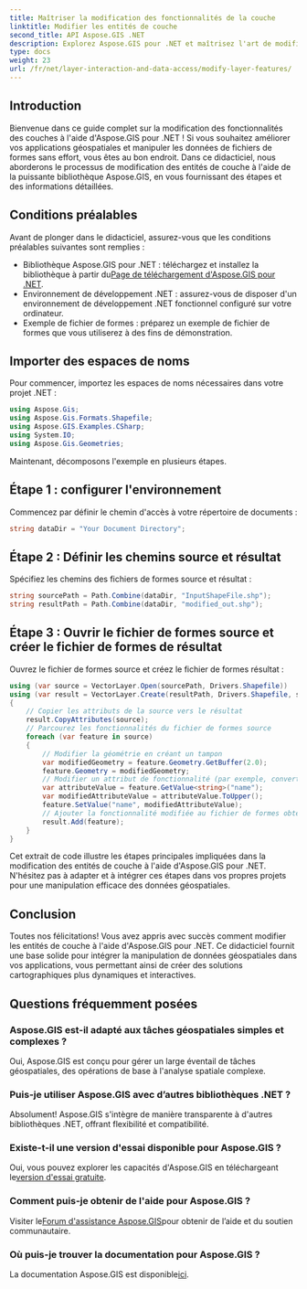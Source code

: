 ```yaml
---
title: Maîtriser la modification des fonctionnalités de la couche
linktitle: Modifier les entités de couche
second_title: API Aspose.GIS .NET
description: Explorez Aspose.GIS pour .NET et maîtrisez l'art de modifier sans effort les fonctionnalités des couches dans les fichiers de formes. Boostez vos applications géospatiales avec précision et facilité.
type: docs
weight: 23
url: /fr/net/layer-interaction-and-data-access/modify-layer-features/
---
```

## Introduction
Bienvenue dans ce guide complet sur la modification des fonctionnalités des couches à l'aide d'Aspose.GIS pour .NET ! Si vous souhaitez améliorer vos applications géospatiales et manipuler les données de fichiers de formes sans effort, vous êtes au bon endroit. Dans ce didacticiel, nous aborderons le processus de modification des entités de couche à l'aide de la puissante bibliothèque Aspose.GIS, en vous fournissant des étapes et des informations détaillées.
## Conditions préalables
Avant de plonger dans le didacticiel, assurez-vous que les conditions préalables suivantes sont remplies :
-  Bibliothèque Aspose.GIS pour .NET : téléchargez et installez la bibliothèque à partir du[Page de téléchargement d'Aspose.GIS pour .NET](https://releases.aspose.com/gis/net/).
- Environnement de développement .NET : assurez-vous de disposer d'un environnement de développement .NET fonctionnel configuré sur votre ordinateur.
- Exemple de fichier de formes : préparez un exemple de fichier de formes que vous utiliserez à des fins de démonstration.
## Importer des espaces de noms
Pour commencer, importez les espaces de noms nécessaires dans votre projet .NET :
```csharp
using Aspose.Gis;
using Aspose.Gis.Formats.Shapefile;
using Aspose.GIS.Examples.CSharp;
using System.IO;
using Aspose.Gis.Geometries;
```
Maintenant, décomposons l'exemple en plusieurs étapes.
## Étape 1 : configurer l'environnement
Commencez par définir le chemin d'accès à votre répertoire de documents :
```csharp
string dataDir = "Your Document Directory";
```
## Étape 2 : Définir les chemins source et résultat
Spécifiez les chemins des fichiers de formes source et résultat :
```csharp
string sourcePath = Path.Combine(dataDir, "InputShapeFile.shp");
string resultPath = Path.Combine(dataDir, "modified_out.shp");
```
## Étape 3 : Ouvrir le fichier de formes source et créer le fichier de formes de résultat
Ouvrez le fichier de formes source et créez le fichier de formes résultat :
```csharp
using (var source = VectorLayer.Open(sourcePath, Drivers.Shapefile))
using (var result = VectorLayer.Create(resultPath, Drivers.Shapefile, source.SpatialReferenceSystem))
{
    // Copier les attributs de la source vers le résultat
    result.CopyAttributes(source);
    // Parcourez les fonctionnalités du fichier de formes source
    foreach (var feature in source)
    {
        // Modifier la géométrie en créant un tampon
        var modifiedGeometry = feature.Geometry.GetBuffer(2.0);
        feature.Geometry = modifiedGeometry;
        // Modifier un attribut de fonctionnalité (par exemple, convertir l'attribut « nom » en majuscules)
        var attributeValue = feature.GetValue<string>("name");
        var modifiedAttributeValue = attributeValue.ToUpper();
        feature.SetValue("name", modifiedAttributeValue);
        // Ajouter la fonctionnalité modifiée au fichier de formes obtenu
        result.Add(feature);
    }
}
```
Cet extrait de code illustre les étapes principales impliquées dans la modification des entités de couche à l'aide d'Aspose.GIS pour .NET. N'hésitez pas à adapter et à intégrer ces étapes dans vos propres projets pour une manipulation efficace des données géospatiales.
## Conclusion
Toutes nos félicitations! Vous avez appris avec succès comment modifier les entités de couche à l'aide d'Aspose.GIS pour .NET. Ce didacticiel fournit une base solide pour intégrer la manipulation de données géospatiales dans vos applications, vous permettant ainsi de créer des solutions cartographiques plus dynamiques et interactives.
## Questions fréquemment posées
### Aspose.GIS est-il adapté aux tâches géospatiales simples et complexes ?
Oui, Aspose.GIS est conçu pour gérer un large éventail de tâches géospatiales, des opérations de base à l'analyse spatiale complexe.
### Puis-je utiliser Aspose.GIS avec d’autres bibliothèques .NET ?
Absolument! Aspose.GIS s'intègre de manière transparente à d'autres bibliothèques .NET, offrant flexibilité et compatibilité.
### Existe-t-il une version d'essai disponible pour Aspose.GIS ?
 Oui, vous pouvez explorer les capacités d'Aspose.GIS en téléchargeant le[version d'essai gratuite](https://releases.aspose.com/).
### Comment puis-je obtenir de l'aide pour Aspose.GIS ?
 Visiter le[Forum d'assistance Aspose.GIS](https://forum.aspose.com/c/gis/33)pour obtenir de l’aide et du soutien communautaire.
### Où puis-je trouver la documentation pour Aspose.GIS ?
 La documentation Aspose.GIS est disponible[ici](https://reference.aspose.com/gis/net/).